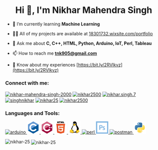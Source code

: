 <h1 align="center">Hi 👋, I'm Nikhar Mahendra Singh</h1>
<!--<p align="left"> <img src="https://komarev.com/ghpvc/?username=nikhar-25&label=Profile%20views&color=0e75b6&style=flat" alt="nikhar-25" /> </p>-->

- 🌱 I’m currently learning **Machine Learning**

- 👨‍💻 All of my projects are available at [18301732.wixsite.com/portfolio](18301732.wixsite.com/portfolio)

- 💬 Ask me about **C, C++, HTML, Python, Arduino, IoT, Perl, Tableau**

- 📫 How to reach me **tnk905@gmail.com**

- 📄 Know about my experiences [https://bit.ly/2RVlkvz](https://bit.ly/2RVlkvz)

<h3 align="left">Connect with me:</h3>
<p align="left">
<a href="https://linkedin.com/in/nikhar-mahendra-singh-2000" target="blank"><img align="center" src="https://raw.githubusercontent.com/rahuldkjain/github-profile-readme-generator/master/src/images/icons/Social/linked-in-alt.svg" alt="nikhar-mahendra-singh-2000" height="30" width="40" /></a>
<a href="https://stackoverflow.com/users/nikhar2500" target="blank"><img align="center" src="https://raw.githubusercontent.com/rahuldkjain/github-profile-readme-generator/master/src/images/icons/Social/stack-overflow.svg" alt="nikhar2500" height="30" width="40" /></a>
<a href="https://fb.com/nikhar.singh.7" target="blank"><img align="center" src="https://raw.githubusercontent.com/rahuldkjain/github-profile-readme-generator/master/src/images/icons/Social/facebook.svg" alt="nikhar.singh.7" height="30" width="40" /></a>
<a href="https://instagram.com/singhnikhar" target="blank"><img align="center" src="https://raw.githubusercontent.com/rahuldkjain/github-profile-readme-generator/master/src/images/icons/Social/instagram.svg" alt="singhnikhar" height="30" width="40" /></a>
<a href="https://www.hackerrank.com/nikhar25" target="blank"><img align="center" src="https://raw.githubusercontent.com/rahuldkjain/github-profile-readme-generator/master/src/images/icons/Social/hackerrank.svg" alt="nikhar25" height="30" width="40" /></a>
<a href="https://auth.geeksforgeeks.org/user/nikhar2500" target="blank"><img align="center" src="https://raw.githubusercontent.com/rahuldkjain/github-profile-readme-generator/master/src/images/icons/Social/geeks-for-geeks.svg" alt="nikhar2500" height="30" width="40" /></a>
</p>

<h3 align="left">Languages and Tools:</h3>
<p align="left"> <a href="https://www.arduino.cc/" target="_blank"> <img src="https://cdn.worldvectorlogo.com/logos/arduino-1.svg" alt="arduino" width="40" height="40"/> </a> <a href="https://www.cprogramming.com/" target="_blank"> <img src="https://raw.githubusercontent.com/devicons/devicon/master/icons/c/c-original.svg" alt="c" width="40" height="40"/> </a> <a href="https://www.w3schools.com/cpp/" target="_blank"> <img src="https://raw.githubusercontent.com/devicons/devicon/master/icons/cplusplus/cplusplus-original.svg" alt="cplusplus" width="40" height="40"/> </a> <a href="https://www.w3.org/html/" target="_blank"> <img src="https://raw.githubusercontent.com/devicons/devicon/master/icons/html5/html5-original-wordmark.svg" alt="html5" width="40" height="40"/> </a> <a href="https://www.linux.org/" target="_blank"> <img src="https://raw.githubusercontent.com/devicons/devicon/master/icons/linux/linux-original.svg" alt="linux" width="40" height="40"/> </a> <a href="https://www.perl.org/" target="_blank"> <img src="https://api.iconify.design/logos-perl.svg" alt="perl" width="40" height="40"/> </a> <a href="https://www.photoshop.com/en" target="_blank"> <img src="https://raw.githubusercontent.com/devicons/devicon/master/icons/photoshop/photoshop-line.svg" alt="photoshop" width="40" height="40"/> </a> <a href="https://postman.com" target="_blank"> <img src="https://www.vectorlogo.zone/logos/getpostman/getpostman-icon.svg" alt="postman" width="40" height="40"/> </a> <a href="https://www.python.org" target="_blank"> <img src="https://raw.githubusercontent.com/devicons/devicon/master/icons/python/python-original.svg" alt="python" width="40" height="40"/> </a> </p>

<p><img align="left" src="https://github-readme-stats.vercel.app/api/top-langs?username=nikhar-25&show_icons=true&locale=en&layout=compact" alt="nikhar-25" /></p>

<p>&nbsp;<img align="center" src="https://github-readme-stats.vercel.app/api?username=nikhar-25&show_icons=true&locale=en" alt="nikhar-25" /></p>

